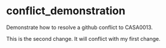 # conflict_demonstration
Demonstrate how to resolve a github conflict to CASA0013. 

This is the second change. It will conflict with my first change. 